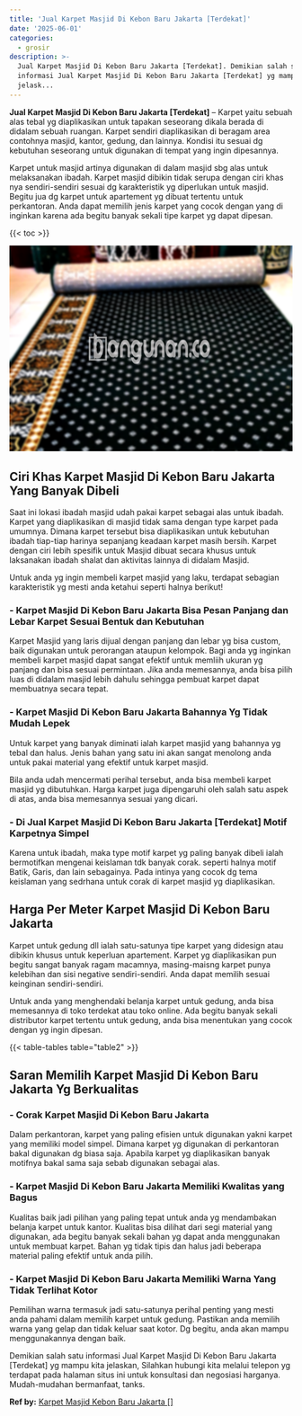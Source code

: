 ```yaml
---
title: 'Jual Karpet Masjid Di Kebon Baru Jakarta [Terdekat]'
date: '2025-06-01'
categories:
  - grosir
description: >-
  Jual Karpet Masjid Di Kebon Baru Jakarta [Terdekat]. Demikian salah satu
  informasi Jual Karpet Masjid Di Kebon Baru Jakarta [Terdekat] yg mampu kita
  jelask...
---
```


**Jual Karpet Masjid Di Kebon Baru Jakarta \[Terdekat\]** – Karpet yaitu sebuah alas tebal yg diaplikasikan untuk tapakan seseorang dikala berada di didalam sebuah ruangan. Karpet sendiri diaplikasikan di beragam area contohnya masjid, kantor, gedung, dan lainnya. Kondisi itu sesuai dg kebutuhan seseorang untuk digunakan di tempat yang ingin dipesannya.

Karpet untuk masjid artinya digunakan di dalam masjid sbg alas untuk melaksanakan ibadah. Karpet masjid dibikin tidak serupa dengan ciri khas nya sendiri-sendiri sesuai dg karakteristik yg diperlukan untuk masjid. Begitu jua dg karpet untuk apartement yg dibuat tertentu untuk perkantoran. Anda dapat memilih jenis karpet yang cocok dengan yang di inginkan karena ada begitu banyak sekali tipe karpet yg dapat dipesan.

{{< toc >}}

![Jual Karpet Masjid Di Kebon Baru Jakarta [Terdekat]](/images/grosir-karpet-murah-47.png)

## Ciri Khas Karpet Masjid Di Kebon Baru Jakarta Yang Banyak Dibeli

Saat ini lokasi ibadah masjid udah pakai karpet sebagai alas untuk ibadah. Karpet yang diaplikasikan di masjid tidak sama dengan type karpet pada umumnya. Dimana karpet tersebut bisa diaplikasikan untuk kebutuhan ibadah tiap-tiap harinya sepanjang keadaan karpet masih bersih. Karpet dengan ciri lebih spesifik untuk Masjid dibuat secara khusus untuk laksanakan ibadah shalat dan aktivitas lainnya di didalam Masjid.

Untuk anda yg ingin membeli karpet masjid yang laku, terdapat sebagian karakteristik yg mesti anda ketahui seperti halnya berikut!

### \- Karpet Masjid Di Kebon Baru Jakarta Bisa Pesan Panjang dan Lebar Karpet Sesuai Bentuk dan Kebutuhan

Karpet Masjid yang laris dijual dengan panjang dan lebar yg bisa custom, baik digunakan untuk perorangan ataupun kelompok. Bagi anda yg inginkan membeli karpet masjid dapat sangat efektif untuk memliih ukuran yg panjang dan bisa sesuai permintaan. Jika anda memesannya, anda bisa pilih luas di didalam masjid lebih dahulu sehingga pembuat karpet dapat membuatnya secara tepat.

### \- Karpet Masjid Di Kebon Baru Jakarta Bahannya Yg Tidak Mudah Lepek

Untuk karpet yang banyak diminati ialah karpet masjid yang bahannya yg tebal dan halus. Jenis bahan yang satu ini akan sangat menolong anda untuk pakai material yang efektif untuk karpet masjid.

Bila anda udah mencermati perihal tersebut, anda bisa membeli karpet masjid yg dibutuhkan. Harga karpet juga dipengaruhi oleh salah satu aspek di atas, anda bisa memesannya sesuai yang dicari.

### \- Di Jual Karpet Masjid Di Kebon Baru Jakarta \[Terdekat\] Motif Karpetnya Simpel

Karena untuk ibadah, maka type motif karpet yg paling banyak dibeli ialah bermotifkan mengenai keislaman tdk banyak corak. seperti halnya motif Batik, Garis, dan lain sebagainya. Pada intinya yang cocok dg tema keislaman yang sedrhana untuk corak di karpet masjid yg diaplikasikan.

## Harga Per Meter Karpet Masjid Di Kebon Baru Jakarta

Karpet untuk gedung dll ialah satu-satunya tipe karpet yang didesign atau dibikin khusus untuk keperluan apartement. Karpet yg diaplikasikan pun begitu sangat banyak ragam macamnya, masing-maisng karpet punya kelebihan dan sisi negative sendiri-sendiri. Anda dapat memilih sesuai keinginan sendiri-sendiri.

Untuk anda yang menghendaki belanja karpet untuk gedung, anda bisa memesannya di toko terdekat atau toko online. Ada begitu banyak sekali distributor karpet tertentu untuk gedung, anda bisa menentukan yang cocok dengan yg ingin dipesan.

{{< table-tables table="table2" >}}

## Saran Memilih Karpet Masjid Di Kebon Baru Jakarta Yg Berkualitas

### \- Corak Karpet Masjid Di Kebon Baru Jakarta

Dalam perkantoran, karpet yang paling efisien untuk digunakan yakni karpet yang memiliki model simpel. Dimana karpet yg digunakan di perkantoran bakal digunakan dg biasa saja. Apabila karpet yg diaplikasikan banyak motifnya bakal sama saja sebab digunakan sebagai alas.

### \- Karpet Masjid Di Kebon Baru Jakarta Memiliki Kwalitas yang Bagus

Kualitas baik jadi pilihan yang paling tepat untuk anda yg mendambakan belanja karpet untuk kantor. Kualitas bisa dilihat dari segi material yang digunakan, ada begitu banyak sekali bahan yg dapat anda menggunakan untuk membuat karpet. Bahan yg tidak tipis dan halus jadi beberapa material paling efektif untuk anda pilih.

### \- Karpet Masjid Di Kebon Baru Jakarta Memiliki Warna Yang Tidak Terlihat Kotor

Pemilihan warna termasuk jadi satu-satunya perihal penting yang mesti anda pahami dalam memilih karpet untuk gedung. Pastikan anda memilih warna yang gelap dan tidak keluar saat kotor. Dg begitu, anda akan mampu menggunakannya dengan baik.

Demikian salah satu informasi Jual Karpet Masjid Di Kebon Baru Jakarta \[Terdekat\] yg mampu kita jelaskan, Silahkan hubungi kita melalui telepon yg terdapat pada halaman situs ini untuk konsultasi dan negosiasi harganya. Mudah-mudahan bermanfaat, tanks.

**Ref by:**  [Karpet Masjid Kebon Baru Jakarta []](https://id.wikipedia.org/wiki/Karpet)
